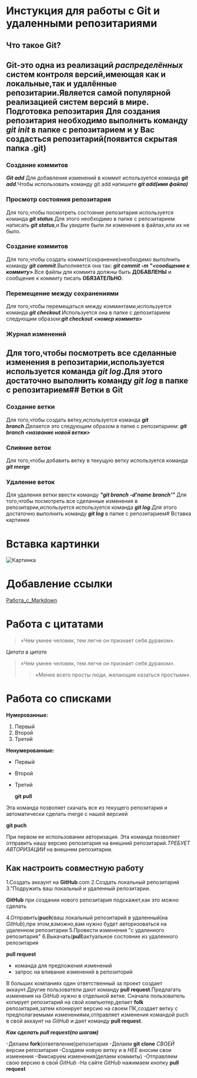 # Инстукция для работы с Git и удаленными репозитариями

## **Что такое Git?**
**Git**-это одна из реализаций *распределённых* систем контроля версий,имеющая как и локальные,так и удалённые репозитарии.Является самой популярной реализацией систем версий в мире.
Подготовка репозитария
Для создания репозитария необходимо выполнить команду ***git init*** в папке с репозитарием и у Вас создасться репозитарий(появится скрытая папка .git)
---
### **Создание коммитов**

***Git add***
Для добавления изменений в коммит используется команда ***git add***.Чтобы использовать команду git add напишите ***git add(имя файла)***

### **Просмотр состояния репозитария**
Для того,чтобы посмотреть состояние репозитария используется команда ***git status***.Для этого необходимо в папке с репозитарием написать ***git status***,и Вы увидите были ли изменения в файлах,или их не было.

### **Создание коммитов**
Для того,чтобы создать коммит(сохранение)необходимо выполнить команду ***git commit***.Выполняется она так: ***git commit -m "<сообщение к коммиту>***.Все файлы для коммита должны быть **ДОБАВЛЕНЫ** и сообщение к коммиту писать **ОБЯЗАТЕЛЬНО**.

### **Перемещение между сохранениями**
Для того,чтобы перемещаться между комминтами,используется команда ***git checkout***.Используется она в папке с депозитарием следующим образом:***git checkout <номер коммита>***

### **Журнал изменений**
Для того,чтобы посмотреть все сделанные изменения в репозитарии,используется используется команда ***git log***.Для этого достаточно выполнить команду ***git log*** в папке с репозитарием## **Ветки в Git**
---
### **Создание ветки**

Для того,чтобы создать ветку,используется команда ***git branch***.Делается это следующим образом в папке с репозитарием: ***git branch <название новой ветки>***

### **Слияние веток**

Для того,чтобы добавить ветку в текущую ветку используется команда ***git merge <name branch>***

### **Удаление веток**
Для удаления ветки ввести команду ***"git branch -d'name branch'"***
Для того,чтобы посмотреть все сделанные изменения в репозитарии,используется используется команда ***git log***.Для этого достаточно выполнить команду ***git log*** в папке с репозитарием# Вставка картинки

# Вставка картинки

![Картинка](https://mobimg.b-cdn.net/v3/fetch/4d/4d671cfe78cbb63a617875e1f6023157.jpeg)

# Добавление ссылки

[Работа_с_Markdown](https://lifehacker.ru/chto-takoe-markdown/)

# Работа с цитатами

>«Чем умнее человек, тем легче он признает себя дураком». 

*Цитата в цитате*

>«Чем умнее человек, тем легче он признает себя дураком». 
>>«Менее всего просты люди, желающие казаться простыми». 

# Работа со списками

**Нумерованные:**

1. Первый 
2. Второй
3. Третий 

**Ненумерованные:**

* Первый 
+ Второй
- Третий
  
  **git pull**

Эта команда позволяет скачать все из текущего репозитария и автоматически сделать merge c нашей версией

**git puch**

При первом ее использовании авторизация.
Эта команда позволяет отправить нашу версию репозитария на внешний репозитарий.*ТРЕБУЕТ АВТОРИЗАЦИИ* на внешнем репозитарии.

## Как настроить совместную работу

1.Создать аккаунт на **GitHub**.com
2.Создать локальный репозитарий
3."Подружить ваш локальный и удаленный релозитарии.

**GitHub** при создании нового репозитария подскажет,как это можно сделать

4.Отправить(**puch**)ваш локальный репозитарий в удаленный(на *GitHub*),при этом,взможно,вам нужно будет авторизоваться на удаленном репозитарии
5.Провести изменения "с удаленного репозитария"
6.Выкачать(**pull**)актуальное состояние из удаленного релозитария  


**pull request**

- команда для предложения изменений
- запрос на вливание изменений в репозиторий 

В больших компаниях один ответственный за проект создает аккаунт.Другие пользователи дают команду **pull request**.Предлагать изменения на *GitHub* нужно в отдельной ветке.
Сначала пользователь копирует репозитарий на свой компьютер,делает **folk** репозитария,затем клонирует версию на своем ПК,создает ветку с предполагаемыми изменениями,отправляет изменения командой puch в свой аккаунт на *GitHub* и дает команду **pull request**.  

***Как сделать **pull request**(по шагам)***
  
 -Делаем **fork**(ответвление)репозитария
 -Делаем **git clone** *СВОЕЙ* версии репозитария
 -Создаем новую ветку и в *НЕЕ* вносим свои изменения
 -Фиксируем изменения(делаем коммиты)
 -Отправляем свою версию в свой *GitHub*
 -На сайте *GitHub* нажимаем кнопку **pull request**
  
